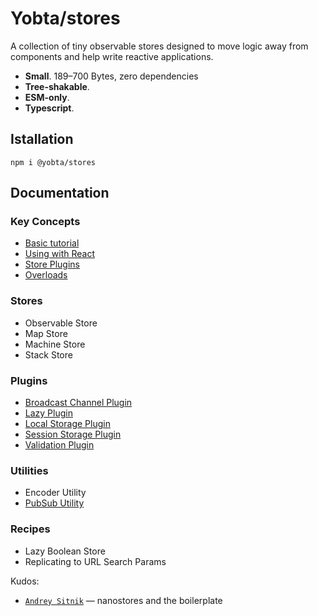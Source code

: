 # Yobta/stores

A collection of tiny observable stores designed to move logic away from components and help write reactive applications.

- **Small**. 189–700 Bytes, zero dependencies
- **Tree-shakable**.
- **ESM-only**.
- **Typescript**.

## Istallation

```
npm i @yobta/stores
```

## Documentation

### Key Concepts

- [Basic tutorial](docs/basic-tutorial.md)
- [Using with React](docs/using-with-react.md)
- [Store Plugins](docs/store-pligins.md)
- [Overloads](docs/overloads.md)

### Stores

- Observable Store
- Map Store
- Machine Store
- Stack Store

### Plugins

- [Broadcast Channel Plugin](docs/broadcast-channel-plugin.md)
- [Lazy Plugin](docs/lazy-plugin.md)
- [Local Storage Plugin](docs/local-storage-plugin.md)
- [Session Storage Plugin](docs/session-storage-plugin.md)
- [Validation Plugin](docs/validation-plugin.md)

### Utilities

- Encoder Utility
- [PubSub Utility](docs/pub-sub-utility.md)

### Recipes

- Lazy Boolean Store
- Replicating to URL Search Params

Kudos:

- [`Andrey Sitnik`] — nanostores and the boilerplate

[`andrey sitnik`]: https://sitnik.ru
